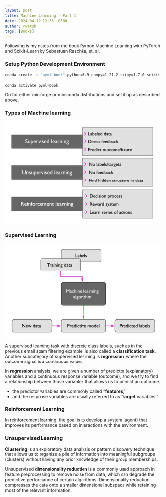 ```yaml
---
layout: post
title: Machine Learning - Part 1 
date: 2024-04-12 12:33 -0500
author: rwatsh
tags: [Books]
---
```

Following is my notes from the book Python Machine Learning with PyTorch and Scikit-Learn by Sebastuan Raschka, et. al.

### Setup Python Development Environment

```bash
conda create -n "pyml-book" python=3.9 numpy=1.21.2 scipy=1.7.0 scikit-learn=1.0 matplotlib=3.4.3 pandas=1.3.2

conda activate pyml-book
```

Go for either miniforge or miniconda distributions and set it up as described above.

### Types of Machine learning

![image-20240412105606096](/assets/images/image-20240412105606096.png)

### Supervised Learning

![image-20240412113818576](/assets/images/image-20240412113818576.png)

A supervised learning task with discrete class labels, such as in the previous email spam filtering example, is also called a **classification task**. Another subcategory of supervised learning is **regression**, where the outcome signal is a continuous value.

In **regression** analysis, we are given a number of predictor (explanatory) variables and a continuous response variable (outcome), and we try to find a relationship between those variables that allows us to predict an outcome.

-  the predictor variables are commonly called “**features**,” 
- and the response variables are usually referred to as “**target** variables.”

### Reinforcement Learning

In reinforcement learning, the goal is to develop a system (agent) that improves its performance based on interactions with the environment.

### Unsupervised Learning

**Clustering** is an exploratory data analysis or pattern discovery technique that allows us to organize a pile of information into meaningful subgroups (clusters) without having any prior knowledge of their group memberships.

Unsupervised **dimensionality reduction** is a commonly used approach in feature preprocessing to remove noise from data, which can degrade the predictive performance of certain algorithms. Dimensionality reduction compresses the data onto a smaller dimensional subspace while retaining most of the relevant information.
